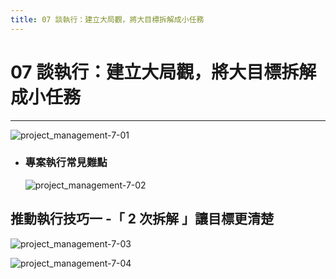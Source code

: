 ```yaml
---
title: 07 談執行：建立大局觀，將大目標拆解成小任務
---
```

 
# 07 談執行：建立大局觀，將大目標拆解成小任務
---

![project_management-7-01](/public/docFubon/project_management/project_management-7-01.png)

  - ### 專案執行常見難點
    ![project_management-7-02](/public/docFubon/project_management/project_management-7-02.png)

## 推動執行技巧一 -「 2 次拆解 」讓目標更清楚
  ![project_management-7-03](/public/docFubon/project_management/project_management-7-03.png)

  ![project_management-7-04](/public/docFubon/project_management/project_management-7-04.png)